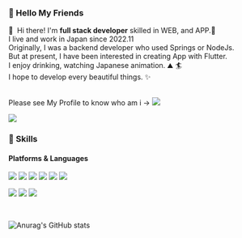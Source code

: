 ### 🤞 Hello My Friends


<p>
  👋&nbsp; Hi there! I'm <b>full stack developer</b> skilled in WEB, and APP.🚀<br/>
  I live and work in Japan since 2022.11 <br/>
  Originally, I was a backend developer who used Springs or NodeJs.<br/>
  But at present, I have been interested in creating App with Flutter.<br/>
  I enjoy drinking, watching Japanese animation. ⛰ 🏄<br/>
  I hope to develop every beautiful things. ✨ <br/><br/>
</p>

<p>
  Please see My Profile to know who am i → <a href="https://wonjongseo.netlify.app/#/" target="_blank"><img src="https://img.shields.io/badge/Tech_Blog-DD0B78?style=flat-square&logo=GitHub%20Sponsors&logoColor=white"/></a>
</p>

<p>
  <a href="mailto:visionwill3322@gmail.com" target="_blank"><img src="https://img.shields.io/badge/visionwill3322@gmail.com-EA4335?style=flat-square&logo=Gmail&logoColor=white"/></a>
</p>


### 💪 Skills
#### Platforms & Languages
<p>
  <img src="https://img.shields.io/badge/Spring-4695EB?style=flat-square&logo=Spring&logoColor=white"/>
  <img src="https://img.shields.io/badge/JPA-61DAFB?style=flat-square&logo=JPA&logoColor=black"/>
  <img src="https://img.shields.io/badge/GraphQL-61DAFB?style=flat-square&logo=GraphQL&logoColor=black"/>
  <img src="https://img.shields.io/badge/NodeJS-3DDC84?style=flat-square&logo=NodeJS&logoColor=white"/>
  <img src="https://img.shields.io/badge/Flutter-000000?style=flat-square&logo=Flutter&logoColor=white"/>
  <img src="https://img.shields.io/badge/React-02569B?style=flat-square&logo=React&logoColor=white"/>
   
   
</p>
<p>
  <img src="https://img.shields.io/badge/Java-0095D5?style=flat-square&logo=Java&logoColor=white"/> 
  <img src="https://img.shields.io/badge/TypeScript-3178C6?style=flat-square&logo=TypeScript&logoColor=white"/>
  <img src="https://img.shields.io/badge/C-007396?style=flat-square&logo=C&logoColor=white"/>
<!--   <img src="https://img.shields.io/badge/Swift-FA7343?style=flat-square&logo=Swift&logoColor=white"/> -->
</p>

<br>


![Anurag's GitHub stats](https://github-readme-stats.vercel.app/api?username=wonjongseo&show_icons=true&theme=radical)




<!--
**wonjongseo/wonjongseo** is a ✨ _special_ ✨ repository because its `README.md` (this file) appears on your GitHub profile.

Here are some ideas to get you started:

- 🔭 I’m currently working on ...
- 🌱 I’m currently learning ...
- 👯 I’m looking to collaborate on ...
- 🤔 I’m looking for help with ...
- 💬 Ask me about ...
- 📫 How to reach me: ...
- 😄 Pronouns: ...
- ⚡ Fun fact: ...
-->
